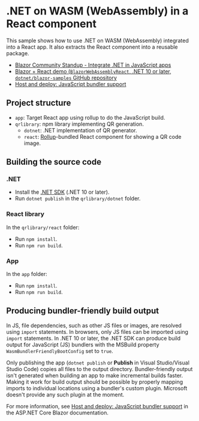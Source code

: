 # .NET on WASM (WebAssembly) in a React component

This sample shows how to use .NET on WASM (WebAssembly) integrated into a React app. It also extracts the React component into a reusable package.

* [Blazor Community Standup - Integrate .NET in JavaScript apps](https://www.youtube.com/watch?v=tAh899Gri4E)
* [Blazor + React demo (`BlazorWebAssemblyReact`, .NET 10 or later, `dotnet/blazor-samples` GitHub repository](https://github.com/dotnet/blazor-samples)
* [Host and deploy: JavaScript bundler support](https://learn.microsoft.com/aspnet/core/blazor/host-and-deploy/#javascript-bundler-support)

## Project structure

* `app`: Target React app using rollup to do the JavaScript build.
* `qrlibrary`: npm library implementing QR generation.
  * `dotnet`: .NET implementation of QR generator.
  * `react`: [Rollup](https://rollupjs.org/)-bundled React component for showing a QR code image.

## Building the source code

### .NET

* Install the [.NET SDK](https://dotnet.microsoft.com/download) (.NET 10 or later).
* Run `dotnet publish` in the `qrlibrary/dotnet` folder.

### React library

In the `qrlibrary/react` folder:

* Run `npm install`.
* Run `npm run build`.

### App

In the `app` folder:

* Run `npm install`.
* Run `npm run build`.

## Producing bundler-friendly build output

In JS, file dependencies, such as other JS files or images, are resolved using `import` statements. In browsers, only JS files can be imported using `import` statements. In .NET 10 or later, the .NET SDK can produce build output for JavaScript (JS) bundlers with the MSBuild property `WasmBundlerFriendlyBootConfig` set to `true`.

Only publishing the app (`dotnet publish` or **Publish** in Visual Studio/Visual Studio Code) copies all files to the output directory. Bundler-friendly output isn't generated when building an app to make incremental builds faster. Making it work for build output should be possible by properly mapping imports to individual locations using a bundler's custom plugin. Microsoft doesn't provide any such plugin at the moment.

For more information, see [Host and deploy: JavaScript bundler support](https://learn.microsoft.com/aspnet/core/blazor/host-and-deploy/#javascript-bundler-support) in the ASP.NET Core Blazor documentation.
